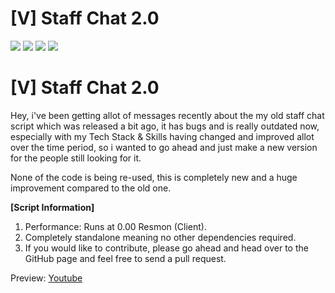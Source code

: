# [V] Staff Chat 2.0 
![](https://img.shields.io/github/downloads/vipexv/v-staffchat-2.0/total?logo=github)
![](https://img.shields.io/github/downloads/vipexv/v-staffchat-2.0/latest/total?logo=github)
![](https://img.shields.io/github/contributors/vipexv/v-staffchat-2.0?logo=github)
![](https://img.shields.io/github/v/release/vipexv/v-staffchat-2.0?logo=github) 

# [V] Staff Chat 2.0

Hey, i've been getting allot of messages recently about the my old staff chat script which was released a bit ago, it has bugs and is really outdated now, especially with my Tech Stack & Skills having changed and improved allot over the time period, so i wanted to go ahead and just make a new version  for the people still looking for it.

None of the code is being re-used, this is completely new and a huge improvement compared to the old one.

**[Script Information]**
1. Performance: Runs at 0.00 Resmon (Client).
2. Completely standalone meaning no other dependencies required.
3. If you would like to contribute, please go ahead and head over to the GitHub page and feel free to send a pull request.


Preview: [Youtube](https://youtu.be/wy9gUgNr8S0)
